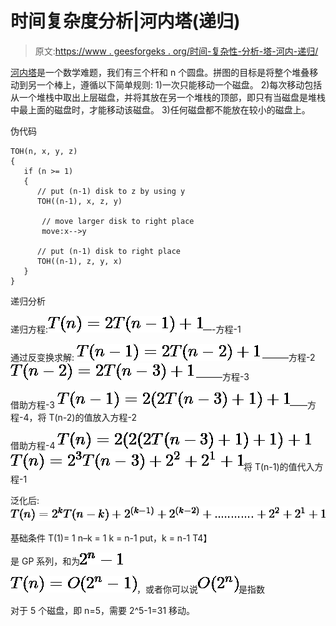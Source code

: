 # 时间复杂度分析|河内塔(递归)

> 原文:[https://www . geesforgeks . org/时间-复杂性-分析-塔-河内-递归/](https://www.geeksforgeeks.org/time-complexity-analysis-tower-hanoi-recursion/)

[河内塔](https://www.geeksforgeeks.org/c-program-for-tower-of-hanoi/)是一个数学难题，我们有三个杆和 n 个圆盘。拼图的目标是将整个堆叠移动到另一个棒上，遵循以下简单规则:
1)一次只能移动一个磁盘。
2)每次移动包括从一个堆栈中取出上层磁盘，并将其放在另一个堆栈的顶部，即只有当磁盘是堆栈中最上面的磁盘时，才能移动该磁盘。
3)任何磁盘都不能放在较小的磁盘上。

伪代码

```
TOH(n, x, y, z)
{
   if (n >= 1)
   {
      // put (n-1) disk to z by using y
      TOH((n-1), x, z, y)

       // move larger disk to right place
       move:x-->y

      // put (n-1) disk to right place 
      TOH((n-1), z, y, x)
   }
}
```

递归分析

递归方程:![T(n) = 2T(n-1) + 1  ](img/e9f4b9595d68147da261c42ad4ad5ee9.png "Rendered by QuickLaTeX.com")—-方程-1

通过反变换求解:
![T(n-1) = 2T(n-2) + 1  ](img/84ac5efe2db457a33ebf70a421ed98f8.png "Rendered by QuickLaTeX.com") ———方程-2
![T(n-2) = 2T(n-3) + 1  ](img/34eba31e1627a54952b0b053e5741c37.png "Rendered by QuickLaTeX.com") ———方程-3

借助方程-3
![T(n-1)= 2( 2T(n-3) + 1 ) + 1  ](img/603e2907d3f132c3fe882b5d39bcb208.png "Rendered by QuickLaTeX.com")——方程-4，将 T(n-2)的值放入方程-2

借助方程-4
![T(n)= 2( 2( 2T(n-3) + 1 ) + 1 ) + 1  ](img/de9481997ba26ecd414c3e3a1316f565.png "Rendered by QuickLaTeX.com")
![T(n) = 2^3 T(n-3) + 2^2 + 2^1 + 1  ](img/e08cc0c843acd96f7fb56552bf6063cd.png "Rendered by QuickLaTeX.com")将 T(n-1)的值代入方程-1

泛化后:
![T(n)= 2^k T(n-k) + 2^{(k-1)} + 2^{(k-2)} + ............ +2^2 + 2^1 + 1  ](img/0bbf6a262ae775c5c94e40ba594ddcc7.png "Rendered by QuickLaTeX.com")

基础条件 T(1)= 1
n–k = 1
k = n-1
put，k = n-1
T4】

是 GP 系列，和为![2^n - 1  ](img/50ed470c4b4b9ae559f776ecca301cb4.png "Rendered by QuickLaTeX.com")

![T(n)= O( 2^n - 1)  ](img/ba284d2b45cd02fd70f68a12a91bbd29.png "Rendered by QuickLaTeX.com")，或者你可以说![O(2^n)  ](img/da7d0bd5ada051b9f8b532d297814190.png "Rendered by QuickLaTeX.com")是指数

对于 5 个磁盘，即 n=5，需要 2^5-1=31 移动。